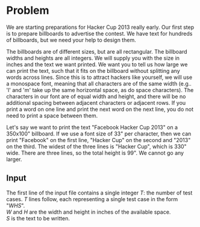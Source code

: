 # Problem

We are starting preparations for Hacker Cup 2013 really early. Our first step is to prepare billboards to advertise the contest. We have text for hundreds of billboards, but we need your help to design them.

The billboards are of different sizes, but are all rectangular. The billboard widths and heights are all integers. We will supply you with the size in inches and the text we want printed. We want you to tell us how large we can print the text, such that it fits on the billboard without splitting any words across lines. Since this is to attract hackers like yourself, we will use a monospace font, meaning that all characters are of the same width (e.g.. 'l' and 'm' take up the same horizontal space, as do space characters). The characters in our font are of equal width and height, and there will be no additional spacing between adjacent characters or adjacent rows. If you print a word on one line and print the next word on the next line, you do not need to print a space between them.

Let's say we want to print the text "Facebook Hacker Cup 2013" on a 350x100" billboard. If we use a font size of 33" per character, then we can print "Facebook" on the first line, "Hacker Cup" on the second and "2013" on the third. The widest of the three lines is "Hacker Cup", which is 330" wide. There are three lines, so the total height is 99". We cannot go any larger.

## Input

The first line of the input file contains a single integer $T$: the number of test cases. $T$ lines follow, each representing a single test case in the form "$W H S$".  
$W$ and $H$ are the width and height in inches of the available space.  
$S$ is the text to be written.
